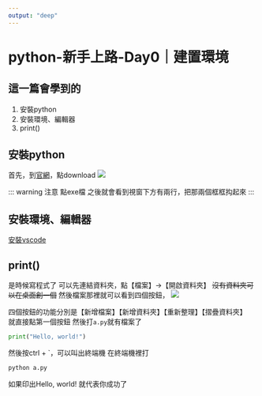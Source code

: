 ```yaml
---
output: "deep"
---
```


# python-新手上路-Day0｜建置環境

## 這一篇會學到的

1. 安裝python
2. 安裝環境、編輯器
3. print()


## 安裝python
首先，到[官網](https://www.python.org/)，點download
![](https://hackmd.io/_uploads/SJAg3kIGp.png)

::: warning 注意
點exe檔 之後就會看到視窗下方有兩行，把那兩個框框抅起來
:::

## 安裝環境、編輯器
[安裝vscode](安裝vscode)

## print()

是時候寫程式了
可以先連結資料夾，點【檔案】->【開啟資料夾】
~~沒有資料夾可以在桌面創一個~~
然後檔案那裡就可以看到四個按鈕，
![](https://hackmd.io/_uploads/r1LgexUM6.png)

四個按鈕的功能分別是【新增檔案】【新增資料夾】【重新整理】【摺疊資料夾】<br>
就直接點第一個按鈕
然後打`a.py`就有檔案了
```python
print("Hello, world!")
```

然後按ctrl + `，可以叫出終端機
在終端機裡打
```sh
python a.py
```
如果印出Hello, world!
就代表你成功了
